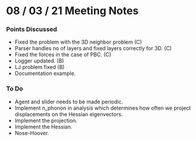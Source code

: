 # 08 / 03 / 21 Meeting Notes


### Points Discussed 
<!--- Important points that were discussed in the meeting. -->
- Fixed the problem with the 3D neighbor problem (C)
- Parser handles no of layers and fixed layers correctly for 3D. (C)
- Fixed the forces in the case of PBC. (C)
- Logger updated. (B) 
- LJ problem fixed (B)
- Documentation example.
### To Do 
<!--- Things to do until next meeting. -->
- Agent and slider needs to be made periodic. 
- Implement n_phonon in analysis which determines how often we project displacements on the Hessian eigenvectors.
- Implement the projection.
- Implement the Hessian.
- Nose-Hoover.
